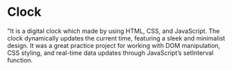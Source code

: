 # Clock
"It is a digital clock which made by using HTML, CSS, and JavaScript. The clock dynamically updates the current time, featuring a sleek and minimalist design. It was a great practice project for working with DOM manipulation, CSS styling, and real-time data updates through JavaScript’s setInterval function.
